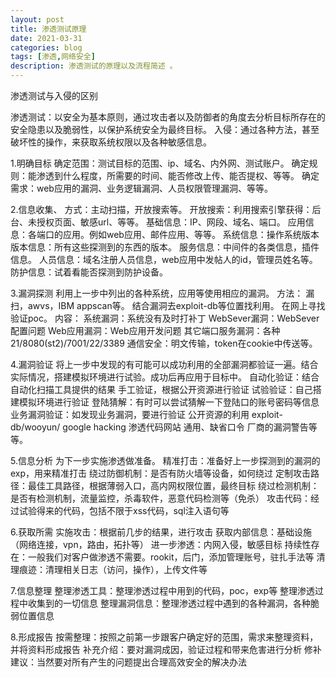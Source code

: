```yaml
---
layout: post
title: 渗透测试原理
date: 2021-03-31
categories: blog
tags: [渗透,网络安全]
description: 渗透测试的原理以及流程简述 。
---
```


渗透测试与入侵的区别

渗透测试：以安全为基本原则，通过攻击者以及防御者的角度去分析目标所存在的安全隐患以及脆弱性，以保护系统安全为最终目标。
入侵：通过各种方法，甚至破坏性的操作，来获取系统权限以及各种敏感信息。

1.明确目标
确定范围：测试目标的范围、ip、域名、内外网、测试账户。
确定规则：能渗透到什么程度，所需要的时间、能否修改上传、能否提权、等等。
确定需求：web应用的漏洞、业务逻辑漏洞、人员权限管理漏洞、等等。

2.信息收集、
方式：主动扫描，开放搜索等。
开放搜索：利用搜索引擎获得：后台、未授权页面、敏感url、等等。
基础信息：IP、网段、域名、端口。
应用信息：各端口的应用。例如web应用、邮件应用、等等。
系统信息：操作系统版本
版本信息：所有这些探测到的东西的版本。
服务信息：中间件的各类信息，插件信息。
人员信息：域名注册人员信息，web应用中发帖人的id，管理员姓名等。
防护信息：试着看能否探测到防护设备。

3.漏洞探测
利用上一步中列出的各种系统，应用等使用相应的漏洞。
方法：
漏扫，awvs，IBM appscan等。
结合漏洞去exploit-db等位置找利用。
在网上寻找验证poc。
内容：
系统漏洞：系统没有及时打补丁
WebSever漏洞：WebSever配置问题
Web应用漏洞：Web应用开发问题
其它端口服务漏洞：各种21/8080(st2)/7001/22/3389
通信安全：明文传输，token在cookie中传送等。

4.漏洞验证
将上一步中发现的有可能可以成功利用的全部漏洞都验证一遍。结合实际情况，搭建模拟环境进行试验。成功后再应用于目标中。
自动化验证：结合自动化扫描工具提供的结果
手工验证，根据公开资源进行验证
试验验证：自己搭建模拟环境进行验证
登陆猜解：有时可以尝试猜解一下登陆口的账号密码等信息
业务漏洞验证：如发现业务漏洞，要进行验证
公开资源的利用
exploit-db/wooyun/
google hacking
渗透代码网站
通用、缺省口令
厂商的漏洞警告等等。

5.信息分析
为下一步实施渗透做准备。
精准打击：准备好上一步探测到的漏洞的exp，用来精准打击
绕过防御机制：是否有防火墙等设备，如何绕过
定制攻击路径：最佳工具路径，根据薄弱入口，高内网权限位置，最终目标
绕过检测机制：是否有检测机制，流量监控，杀毒软件，恶意代码检测等（免杀）
攻击代码：经过试验得来的代码，包括不限于xss代码，sql注入语句等

6.获取所需
实施攻击：根据前几步的结果，进行攻击
获取内部信息：基础设施（网络连接，vpn，路由，拓扑等）
进一步渗透：内网入侵，敏感目标
持续性存在：一般我们对客户做渗透不需要。rookit，后门，添加管理账号，驻扎手法等
清理痕迹：清理相关日志（访问，操作），上传文件等

7.信息整理
整理渗透工具：整理渗透过程中用到的代码，poc，exp等
整理渗透过程中收集到的一切信息
整理漏洞信息：整理渗透过程中遇到的各种漏洞，各种脆弱位置信息

8.形成报告
按需整理：按照之前第一步跟客户确定好的范围，需求来整理资料，并将资料形成报告
补充介绍：要对漏洞成因，验证过程和带来危害进行分析
修补建议：当然要对所有产生的问题提出合理高效安全的解决办法
